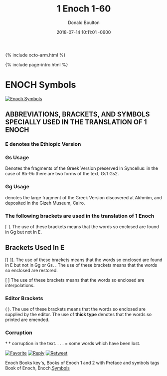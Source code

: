 ﻿---
layout: single
title: "1 Enoch 1-60"
permalink: /posts/2018-07-14-post-Books-Of-1-Enoch-1-60/
date: 2018-07-14 10:11:01 -0600
last_modified_at: 2018-07-14T10:10:12-04:00
search: true
author: Donald Boulton
author_profile: true
tags:
  - Origional Bible
  - Enoch
category:
  - Enoch
toc: true
toc_label: "Enoch Symbols"

read_time: true
comments: true
share: true
related: true
adds: true
reviews: false
reviews-sidebar: true
anchor: true
excerpt: "Books of 1 Enoch, Chapters 1 - 60, The Symbols use in Enoch Books 1 and 2"
support: [adds, cookies, anchor]
image-slider: /assets/images/pages/book-of-enoch-60-105.jpg
image:
  cover: true
  path: &image /assets/images/pages/book-of-enoch-60-105.jpg
  feature: *image
  thumbnail: /assets/images/pages/book-of-enoch-60-105-320.jpg
header:
  image: /assets/images/pages/book-of-enoch-60-105.jpg
  teaser: /assets/images/pages/book-of-enoch-60-105-320.jpg
github_editme_path: donaldboulton/bibwoe/blob/master/_posts/2018-07-13-post-Enoch-Symbols.md
---

{% include octo-arm.html %}

{% include page-intro.html %}

# ENOCH Symbols

[![Enoch Symbols](http://static.mansbooks.com/pages/enoch-symbols.jpeg)](http://static.mansbooks.com/pages/enoch-symbols.jpeg)

## ABBREVIATIONS, BRACKETS, AND SYMBOLS SPECIALLY USED IN THE TRANSLATION OF 1 ENOCH

### E denotes the Ethiopic Version

### Gs Usage

Denotes the fragments of the Greek Version preserved In Syncellus: in the case of 8b-9b there are two forms of the text, Gs1 Gs2.

### Gg  Usage

denotes the large fragment of the Greek Version discovered at Akhmîm, and deposited in the Gizeh Museum, Cairo.

### The following brackets are used in the translation of 1 Enoch

⌈ ⌉. The use of these brackets means that the words so enclosed are found in Gg but not In E.

## Brackets Used In E

⌈⌈ ⌉⌉. The use of these brackets means that the words so enclosed are found in E but not in Gg or Gs. . The use of these brackets means that the words so enclosed are restored.

[ ] The use of these brackets means that the words so enclosed are interpolations.

### Editor Brackets

( ). The use of these brackets means that the words so enclosed are supplied by the editor. The use of **thick type** denotes that the words so printed are emended.

### Corruption

† † corruption in the text. . . . = some words which have been lost.

[![Favorite](//si0.twimg.com/images/dev/cms/intents/icons/favorite.png)](https://twitter.com/intent/favorite?tweet_id=2213601594595082242)
[![Reply](//si0.twimg.com/images/dev/cms/intents/icons/reply.png)](https://twitter.com/intent/tweet?in_reply_to=2213601594595082242)
[![Retweet](//si0.twimg.com/images/dev/cms/intents/icons/retweet.png)](http://twitter.com/intent/retweet?tweet_id=2213601594595082242)

Enoch Books key's, Books of Enoch 1 and 2 with Preface and symbols tags Book of Enoch, Enoch,[Symbols](http://bibwoe.com/posts/Enoch-Symbols.md)